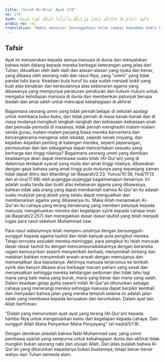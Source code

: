 ```yaml
---
title: "Surah An-Nisa' Ayat 174"
no: 174
ayah: يٰٓاَيُّهَا النَّاسُ قَدْ جَاۤءَكُمْ بُرْهَانٌ مِّنْ رَّبِّكُمْ وَاَنْزَلْنَآ اِلَيْكُمْ نُوْرًا مُّبِيْنًا
arabic_no: ١٧٤
translation: "Wahai manusia! Sesungguhnya telah sampai kepadamu bukti kebenaran dari Tuhanmu, (Muhammad dengan mukjizatnya) dan telah Kami turunkan kepadamu cahaya yang terang benderang (Al-Qur'an)."
---
```


## Tafsir

Ayat ini menyerukan kepada semua manusia di dunia dan menyatakan bahwa telah datang kepada mereka berbagai keterangan yang jelas dari Tuhan, dikuatkan oleh dalil-dalil dan alasan-alasan yang nyata dan benar, yang dibawa oleh seorang nabi dan rasul-Nya, yang "ummi" yang tidak pandai tulis baca. Keadaan buta huruf itu saja sudah menjadi bukti yang kuat atas kenabian dan kerasulannya atas kebenaran agama yang dibawanya yang mempunyai peraturan-peraturan dan hukum-hukum untuk mengatur kehidupan manusia di dunia dan memberikan petunjuk berupa ibadah dan amal saleh untuk mencapai kebahagiaan di akhirat

Bagaimana seorang ummi yang tidak pernah belajar di sekolah apalagi untuk membaca buku-buku, dan tidak pernah di masa kanak-kanak dan di masa mudanya mengikuti langkah-langkah dan kebiasaan-kebiasaan anak dan pemuda-pemuda di masanya, tidak pernah menghadiri malam-malam senda gurau, malam-malam panjang biasa mereka berceritera dan bercengkerama mengenai adat istiadat, sejarah nenek moyang, dan kejadian-kejadian penting di kalangan mereka, seperti peperangan, permusuhan dan lain sebagainya dapat menceritakan sesuatu yang berharga dan tinggi nilainya? Bagaimana seorang ummi yang demikian keadaannya akan dapat membawa suatu kitab (Al-Qur'an) yang di dalamnya terdapat syariat yang mulia dan amat tinggi nilainya, dibawakan dengan gaya bahasa yang amat tinggi pula mutunya yang sepanjang zaman tidak dapat ditiru dan ditandingi (al-Baqarah/2:23, Yunus/10:38, Hud/11:13 dan al-Isra/17:88) oleh pujangga-pujangga bagaimanapun besarnya. Ini adalah suatu tanda dan bukti atas kebenaran agama yang dibawanya, bahkan tidak ada orang yang dapat membantah bahwa Al-Qur'an itu adalah suatu mukjizat yang abadi yang selalu dapat menguatkan dan membenarkan agama yang dibawanya itu. Maka Allah menamakan Al-Qur'an itu cahaya yang terang benderang yang memberi petunjuk kepada manusia, mengeluarkan mereka dari kegelapan syirik kepada cahaya iman (al-Baqarah/2:257) dan menegakkan dasar-dasar tauhid yang telah menjadi tugas para rasul sebelum Muhammad saw. 

Para rasul sebelumnya telah menyeru umatnya dengan bersungguh-sungguh kepada agama tauhid dan telah banyak pula pengikut mereka. Tetapi ternyata sesudah mereka meninggal, para pengikut itu telah merusak dasar-dasar tauhid itu dengan mencampuradukkannya dengan beraneka ragam kemusyrikan seperti menyembah berhala, menyembah bintang dan matahari bahkan menyembah arwah-arwah dengan memujanya dan memanjatkan doa kepadanya. Akhirnya manusia terjerumus ke lembah syirik dan hanyut dibawa arus berbagai macam paham yang sesat dan menyesatkan sehingga mereka kehilangan pedoman dan tidak tahu lagi mana yang baik mana yang buruk, mana yang benar dan mana yang salah. Dalam keadaan gelap gulita seperti inilah Al-Qur'an diturunkan sebagai cahaya yang menerangi mereka sehingga manusia dapat berpikir kembali dan menyadari bahwa jalan yang mereka tempuh selama ini adalah jalan salah yang membawa kepada kerusakan dan keruntuhan. Dalam ayat lain Allah berfirman:

"Dialah yang menurunkan ayat-ayat yang terang (Al-Qur'an) kepada hamba-Nya untuk mengeluarkan kamu dari kegelapan kepada cahaya. Dan sungguh Allah Maha Penyantun Maha Penyayang" (al-hadid/57:9).

Dengan demikian jelaslah bahwa Nabi Muhammad saw, yang ummi pembawa syariat yang sempurna untuk kebahagiaan dunia dan akhirat tidak mungkin bukan seorang nabi dan utusan Allah. Dan jelas pulalah bahwa Al-Qur'an yang diturunkan kepadanya bukan buatannya, tetapi benar-benar wahyu dari Tuhan semesta alam.